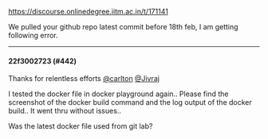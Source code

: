 https://discourse.onlinedegree.iitm.ac.in/t/171141

We pulled your github repo latest commit before 18th feb, I am getting following error.</p><hr>

<h4>22f3002723 (#442)</h4>
<p>Thanks for relentless efforts <a class="mention" href="/u/carlton">@carlton</a> <a class="mention" href="/u/jivraj">@Jivraj</a></p>
<p>I tested the docker file in docker playground again.. Please find the screenshot of the docker build command and the log output of the docker build.. It went thru without issues..</p>
<p>Was the latest docker file used from git lab?